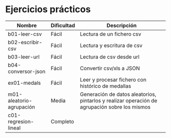# Ejercicios prácticos
|Nombre             |Dificultad                     |Descripción                    |
|-------------------|-------------------------------|-------------------------------|
|b01-leer-csv       |Fácil                          |Lectura de un fichero csv      |
|b02-escribir-csv   |Fácil                          |Lectura y escritura de csv     |
|b03-leer-url       |Fácil                          |Lectura de csv desde url       |
|b04-conversor-json |Fácil                          |Convertir csv/xls a JSON       |
|ex01-medals        |Fácil                          |Leer y procesar fichero con histórico de medallas|
|m01-aleatorio-agrupación|Media|Generación de datos aleatorios, pintarlos y realizar operación de agrupación sobre los mismos|
|c01-regresion-lineal|Completo||